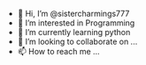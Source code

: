 - 👋 Hi, I’m @sistercharmings777
- 👀 I’m interested in Programming
- 🌱 I’m currently learning python
- 💞️ I’m looking to collaborate on ...
- 📫 How to reach me ...

<!---
sistercharmings777/sistercharmings777 is a ✨ special ✨ repository because its `README.md` (this file) appears on your GitHub profile.
You can click the Preview link to take a look at your changes.
--->
